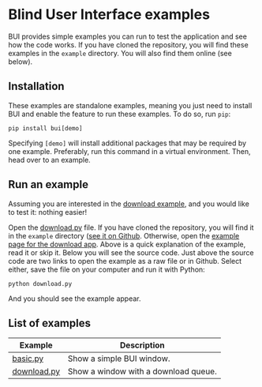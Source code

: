 # Blind User Interface examples

BUI provides simple examples you can run to test the application and see how the code works.  If you have cloned the repository, you will find these examples in the `example` directory.  You will also find them online (see below).

## Installation

These examples are standalone examples, meaning you just need to install BUI and enable the feature to run these examples.  To do so, run `pip`:

    pip install bui[demo]

Specifying `[demo]` will install additional packages that may be required by one example.  Preferably, run this command in a virtual environment.  Then, head over to an example.

## Run an example

Assuming you are interested in the [download example](download.md), and you would like to test it: nothing easier!

Open the [download.py](download.md) file.  If you have cloned the repository, you will find it in the `example` directory ([see it on Github](https://github.com/vincent-lg/bui/blob/master/example/download.py).  Otherwise, open the [example page for the download app](download.md).  Above is a quick explanation of the example, read it or skip it.  Below you will see the source code.  Just above the source code are two links to open the example as a raw file or in Github.  Select either, save the file on your computer and run it with Python:

    python download.py

And you should see the example appear.

## List of examples

| Example                        | Description                          |
| ------------------------------ | ------------------------------------ |
| [basic.py](basic.md)           | Show a simple BUI window.            |
| [download.py](download.md)     | Show a window with a download queue. |
